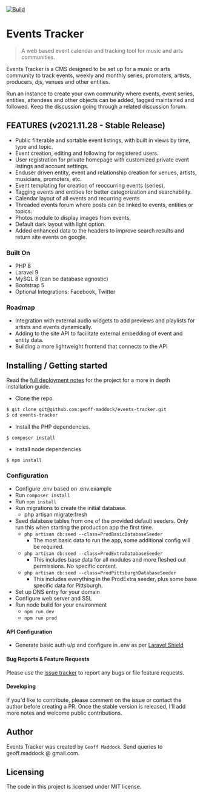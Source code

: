  [![Build](https://github.com/geoff-maddock/events-tracker/actions/workflows/php.yml/badge.svg)](https://github.com/geoff-maddock/events-tracker/actions/workflows/php.yml)

# Events Tracker
> A web based event calendar and tracking tool for music and arts communities.

Events Tracker is a CMS designed to be set up for a music or arts community to track events, weekly and monthly series, promoters, artists, producers, djs, venues and other entities.

Run an instance to create your own community where events, event series, entities, attendees and other objects can be added, tagged maintained and followed.  Keep the discussion going through a related discussion forum.  


## FEATURES (v2021.11.28 - Stable Release)

* Public filterable and sortable event listings, with built in views by time, type and topic.
* Event creation, editing and following for registered users.
* User registration for private homepage with customized private event listings and account settings.
* Enduser driven entity, event and relationship creation for venues, artists, musicians, promoters, etc.
* Event templating for creation of reoccurring events (series).
* Tagging events and entities for better categorization and searchability.
* Calendar layout of all events and recurring events
* Threaded events forum where posts can be linked to events, entities or topics.
* Photos module to display images from events.
* Default dark layout with light option.
* Added enhanced data to the headers to improve search results and return site events on google.

### Built On
* PHP 8
* Laravel 9
* MySQL 8 (can be database agnostic)
* Bootstrap 5
* Optional Integrations: Facebook, Twitter

### Roadmap
* Integration with external audio widgets to add previews and playlists for artists and events dynamically.
* Adding to the site API to facilitate external embedding of event and entity data.
* Building a more lightweight frontend that connects to the API

## Installing / Getting started

Read the [full deployment notes](docs/deployment_notes.md) for the project for a more in depth installation guide.

* Clone the repo.
```bash
$ git clone git@github.com:geoff-maddock/events-tracker.git
$ cd events-tracker
```

* Install the PHP dependencies.
```
$ composer install
```

* Install node dependencies
```
$ npm install
```

### Configuration
* Configure .env based on .env.example
* Run `composer install`
* Run `npm install`
* Run migrations to create the initial database.
  - php artisan migrate:fresh
* Seed database tables from one of the provided default seeders.  Only run this when starting the production app the first time.
  - ```php artisan db:seed --class=ProdBasicDatabaseSeeder```
    - The most basic data to run the app, some additional config will be required.
  - ```php artisan db:seed --class=ProdExtraDatabaseSeeder```
    - This includes base data for all modules and more fleshed out permissions.  No specific content.
  - ```php artisan db:seed --class=ProdPittsburghDatabaseSeeder```
    - This includes everything in the ProdExtra seeder, plus some base specific data for Pittsburgh.
* Set up DNS entry for your domain
* Configure web server and SSL
* Run node build for your environment
  - ```npm run dev```
  - ```npm run prod```

#### API Configuration
* Generate basic auth u/p and configure in .env as per [Laravel Shield](https://github.com/vinkla/laravel-shield)

#### Bug Reports & Feature Requests

Please use the [issue tracker](https://github.com/geoff-maddock/events-tracker/issues) to report any bugs or file feature requests.

#### Developing
If you'd like to contribute, please comment on the issue or contact the author before creating a PR.
Once the stable version is released, I'll add more notes and welcome public contributions.


## Author
Events Tracker was created by `Geoff Maddock`.  Send queries to geoff.maddock @ gmail.com.

## Licensing

The code in this project is licensed under MIT license.
